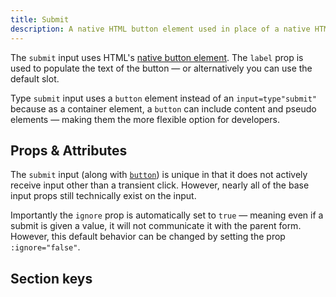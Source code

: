 ```yaml
---
title: Submit
description: A native HTML button element used in place of a native HTML submit input.
---
```


<InputPageHero
title="Submit input"
icon="IconInputSubmit"
:pro="false"
project-price=""
data-price=""></InputPageHero>

The `submit` input uses HTML's [native button element](https://developer.mozilla.org/en-US/docs/Web/HTML/Element/button). The `label` prop is used to populate the text of the button — or alternatively you can use the default slot.

<callout type="info" label="Button Element">
Type <code>submit</code> input uses a <code>button</code> element instead of an <code>input=type"submit"</code> because as a container element, a <code>button</code> can include content and pseudo elements — making them the more flexible option for developers.
</callout>

<example
name="Submit input"
file="/_content/examples/submit/submit.vue"></example>

## Props & Attributes

The `submit` input (along with [`button`](/inputs/button)) is unique in that it does not actively receive input other than a transient click. However, nearly all of the base input props still technically exist on the input.

Importantly the `ignore` prop is automatically set to `true` — meaning even if a submit is given a value, it will not communicate it with the parent form. However, this default behavior can be changed by setting the prop `:ignore="false"`.

<reference-table input="button">
</reference-table>

## Section keys

<reference-table type="sectionKeys" primary="section-key" :without="['inner']">
</reference-table>
